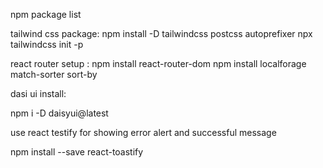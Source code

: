 npm package list

tailwind css package:
 npm install -D tailwindcss postcss autoprefixer
 npx tailwindcss init -p

react router setup :
npm install react-router-dom
npm install localforage match-sorter sort-by


dasi ui install:

npm i -D daisyui@latest

use react testify for showing error alert and successful message

npm install --save react-toastify